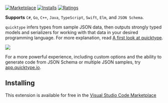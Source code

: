 [![Marketplace](https://vsmarketplacebadge.apphb.com/version/quicktype.quicktype.svg)](https://marketplace.visualstudio.com/items/quicktype.quicktype) [![Installs](https://vsmarketplacebadge.apphb.com/installs/quicktype.quicktype.svg)](https://marketplace.visualstudio.com/items/quicktype.quicktype) [![Ratings](https://vsmarketplacebadge.apphb.com/rating-short/quicktype.quicktype.svg)](https://marketplace.visualstudio.com/items/quicktype.quicktype)

**Supports** `C#`, `Go`, `C++`, `Java`, `TypeScript`, `Swift`, `Elm`, and `JSON Schema`.

`quicktype` infers types from sample JSON data, then outputs strongly typed models and serializers for working with that data in your desired programming language. For more explanation, read [A first look at quicktype](http://blog.quicktype.io/first-look/).

![](https://raw.githubusercontent.com/quicktype/quicktype-vscode/master/media/demo.gif)

For a more powerful experience, including custom options and the ability to generate code from JSON Schema or multiple JSON samples, try [app.quicktype.io](https://app.quicktype.io).

## Installing

This extension is available for free in the [Visual Studio Code Marketplace](https://marketplace.visualstudio.com/items/quicktype.quicktype)